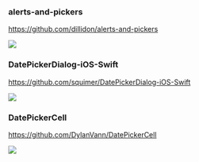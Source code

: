 ### alerts-and-pickers
https://github.com/dillidon/alerts-and-pickers

![](https://github.com/dillidon/alerts-and-pickers/raw/new/Assets/gifs/actionSheet-.gif)

### DatePickerDialog-iOS-Swift
https://github.com/squimer/DatePickerDialog-iOS-Swift

![](https://raw.githubusercontent.com/squimer/DatePickerDialog-iOS-Swift/master/images/screen1.png)

### DatePickerCell
https://github.com/DylanVann/DatePickerCell

![](https://camo.githubusercontent.com/045795711a63f84b93d699f0de4cf52ac8f084f1/687474703a2f2f692e696d6775722e636f6d2f647048497a77382e676966)
